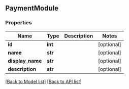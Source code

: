 ## PaymentModule

### Properties
Name | Type | Description | Notes
------------ | ------------- | ------------- | -------------
**id** | **int** |  | [optional] 
**name** | **str** |  | [optional] 
**display_name** | **str** |  | [optional] 
**description** | **str** |  | [optional] 

[[Back to Model list]](#documentation-for-models) [[Back to API list]](#documentation-for-api-endpoints)


